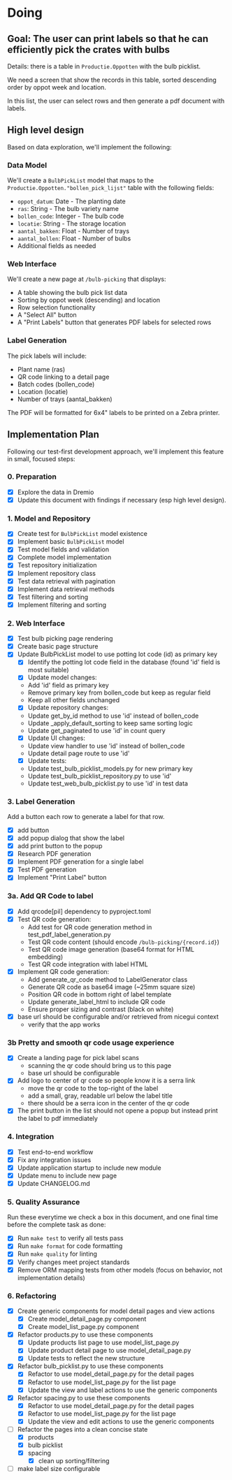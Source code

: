 # Doing

## Goal: The user can print labels so that he can efficiently pick the crates with bulbs

Details: there is a table in `Productie.Oppotten` with the bulb picklist.

We need a screen that show the records in this table, sorted descending order by oppot week and location.

In this list, the user can select rows and then generate a pdf document with labels.

## High level design

Based on data exploration, we'll implement the following:

### Data Model

We'll create a `BulbPickList` model that maps to the `Productie.Oppotten."bollen_pick_lijst"` table with the following fields:

- `oppot_datum`: Date - The planting date
- `ras`: String - The bulb variety name
- `bollen_code`: Integer - The bulb code
- `locatie`: String - The storage location
- `aantal_bakken`: Float - Number of trays
- `aantal_bollen`: Float - Number of bulbs
- Additional fields as needed

### Web Interface

We'll create a new page at `/bulb-picking` that displays:

- A table showing the bulb pick list data
- Sorting by oppot week (descending) and location
- Row selection functionality
- A "Select All" button
- A "Print Labels" button that generates PDF labels for selected rows

### Label Generation

The pick labels will include:

- Plant name (ras)
- QR code linking to a detail page
- Batch codes (bollen_code)
- Location (locatie)
- Number of trays (aantal_bakken)

The PDF will be formatted for 6x4" labels to be printed on a Zebra printer.

## Implementation Plan

Following our test-first development approach, we'll implement this feature in small, focused steps:

### 0. Preparation

- [x] Explore the data in Dremio
- [x] Update this document with findings if necessary (esp high level design).

### 1. Model and Repository

- [x] Create test for `BulbPickList` model existence
- [x] Implement basic `BulbPickList` model
- [x] Test model fields and validation
- [x] Complete model implementation
- [x] Test repository initialization
- [x] Implement repository class
- [x] Test data retrieval with pagination
- [x] Implement data retrieval methods
- [x] Test filtering and sorting
- [x] Implement filtering and sorting

### 2. Web Interface

- [x] Test bulb picking page rendering
- [x] Create basic page structure
- [x] Update BulbPickList model to use potting lot code (id) as primary key
  - [x] Identify the potting lot code field in the database (found 'id' field is most suitable)
  - [x] Update model changes:
  - Add 'id' field as primary key
  - Remove primary key from bollen_code but keep as regular field
  - Keep all other fields unchanged
  - [x] Update repository changes:
  - Update get_by_id method to use 'id' instead of bollen_code
  - Update \_apply_default_sorting to keep same sorting logic
  - Update get_paginated to use 'id' in count query
  - [x] Update UI changes:
  - Update view handler to use 'id' instead of bollen_code
  - Update detail page route to use 'id'
  - [x] Update tests:
  - Update test_bulb_picklist_models.py for new primary key
  - Update test_bulb_picklist_repository.py to use 'id'
  - Update test_web_bulb_picklist.py to use 'id' in test data

### 3. Label Generation

Add a button each row to generate a label for that row.

- [x] add button
- [x] add popup dialog that show the label
- [x] add print button to the popup
- [x] Research PDF generation
- [x] Implement PDF generation for a single label
- [x] Test PDF generation
- [x] Implement "Print Label" button

### 3a. Add QR Code to label

- [x] Add qrcode\[pil\] dependency to pyproject.toml
- [x] Test QR code generation:
  - Add test for QR code generation method in test_pdf_label_generation.py
  - Test QR code content (should encode `/bulb-picking/{record.id}`)
  - Test QR code image generation (base64 format for HTML embedding)
  - Test QR code integration with label HTML
- [x] Implement QR code generation:
  - Add generate_qr_code method to LabelGenerator class
  - Generate QR code as base64 image (~25mm square size)
  - Position QR code in bottom right of label template
  - Update generate_label_html to include QR code
  - Ensure proper sizing and contrast (black on white)
- [x] base url should be configurable and/or retrieved from nicegui context
  - verify that the app works

### 3b Pretty and smooth qr code usage experience

- [x] Create a landing page for pick label scans
  - scanning the qr code should bring us to this page
  - base url should be configurable
- [x] Add logo to center of qr code so people know it is a serra link
  - move the qr code to the top-right of the label
  - add a small, gray, readable url below the label title
  - there should be a serra icon in the center of the qr code
- [x] The print button in the list should not opene a popup but instead print the label to pdf immediately

### 4. Integration

- [x] Test end-to-end workflow
- [x] Fix any integration issues
- [x] Update application startup to include new module
- [x] Update menu to include new page
- [x] Update CHANGELOG.md

### 5. Quality Assurance

Run these everytime we check a box in this document, and one final time before the complete task as done:

- [x] Run `make test` to verify all tests pass
- [x] Run `make format` for code formatting
- [x] Run `make quality` for linting
- [x] Verify changes meet project standards
- [x] Remove ORM mapping tests from other models (focus on behavior, not implementation details)

### 6. Refactoring

- [x] Create generic components for model detail pages and view actions
  - [x] Create model_detail_page.py component
  - [x] Create model_list_page.py component
- [x] Refactor products.py to use these components
  - [x] Update products list page to use model_list_page.py
  - [x] Update product detail page to use model_detail_page.py
  - [x] Update tests to reflect the new structure
- [x] Refactor bulb_picklist.py to use these components
  - [x] Refactor to use model_detail_page.py for the detail pages
  - [x] Refactor to use model_list_page.py for the list page
  - [x] Update the view and label actions to use the generic components
- [x] Refactor spacing.py to use these components
  - [x] Refactor to use model_detail_page.py for the detail pages
  - [x] Refactor to use model_list_page.py for the list page
  - [x] Update the view and edit actions to use the generic components
- [ ] Refactor the pages into a clean concise state
  - [x] products
  - [x] bulb picklist
  - [x] spacing
    - [x] clean up sorting/filtering
- [ ] make label size configurable
